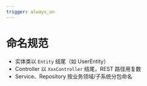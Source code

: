 ```yaml
---
trigger: always_on
---
```


# 命名规范
- 实体类以 `Entity` 结尾（如 UserEntity）
- Controller 以 `XxxController` 结尾，REST 路径用复数
- Service、Repository 按业务领域/子系统分包命名
